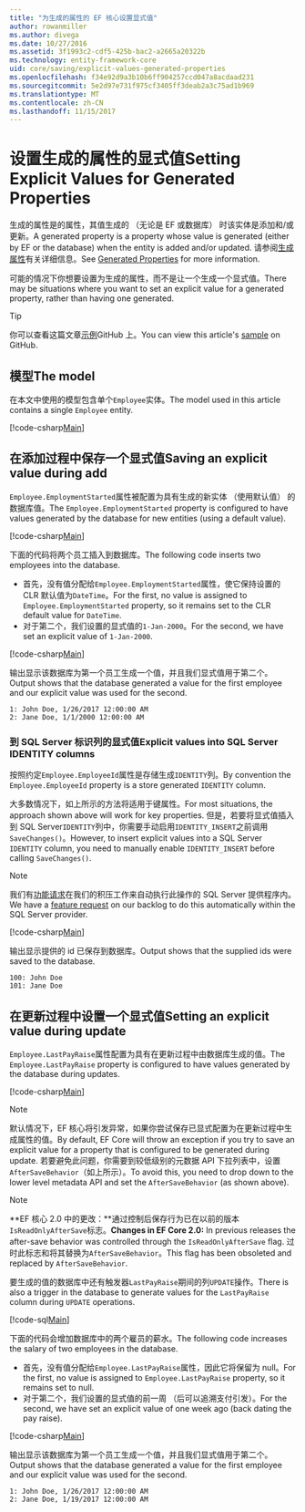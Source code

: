 ```yaml
---
title: "为生成的属性的 EF 核心设置显式值"
author: rowanmiller
ms.author: divega
ms.date: 10/27/2016
ms.assetid: 3f1993c2-cdf5-425b-bac2-a2665a20322b
ms.technology: entity-framework-core
uid: core/saving/explicit-values-generated-properties
ms.openlocfilehash: f34e92d9a3b10b6ff904257ccd047a8acdaad231
ms.sourcegitcommit: 5e2d97e731f975cf3405ff3deab2a3c75ad1b969
ms.translationtype: MT
ms.contentlocale: zh-CN
ms.lasthandoff: 11/15/2017
---
```

# <a name="setting-explicit-values-for-generated-properties"></a><span data-ttu-id="b4ff1-102">设置生成的属性的显式值</span><span class="sxs-lookup"><span data-stu-id="b4ff1-102">Setting Explicit Values for Generated Properties</span></span>

<span data-ttu-id="b4ff1-103">生成的属性是的属性，其值生成的 （无论是 EF 或数据库） 时该实体是添加和/或更新。</span><span class="sxs-lookup"><span data-stu-id="b4ff1-103">A generated property is a property whose value is generated (either by EF or the database) when the entity is added and/or updated.</span></span> <span data-ttu-id="b4ff1-104">请参阅[生成属性](../modeling/generated-properties.md)有关详细信息。</span><span class="sxs-lookup"><span data-stu-id="b4ff1-104">See [Generated Properties](../modeling/generated-properties.md) for more information.</span></span>

<span data-ttu-id="b4ff1-105">可能的情况下你想要设置为生成的属性，而不是让一个生成一个显式值。</span><span class="sxs-lookup"><span data-stu-id="b4ff1-105">There may be situations where you want to set an explicit value for a generated property, rather than having one generated.</span></span>

> [!TIP]  
> <span data-ttu-id="b4ff1-106">你可以查看这篇文章[示例](https://github.com/aspnet/EntityFramework.Docs/tree/master/samples/core/Saving/Saving/ExplicitValuesGenerateProperties/)GitHub 上。</span><span class="sxs-lookup"><span data-stu-id="b4ff1-106">You can view this article's [sample](https://github.com/aspnet/EntityFramework.Docs/tree/master/samples/core/Saving/Saving/ExplicitValuesGenerateProperties/) on GitHub.</span></span>

## <a name="the-model"></a><span data-ttu-id="b4ff1-107">模型</span><span class="sxs-lookup"><span data-stu-id="b4ff1-107">The model</span></span>

<span data-ttu-id="b4ff1-108">在本文中使用的模型包含单个`Employee`实体。</span><span class="sxs-lookup"><span data-stu-id="b4ff1-108">The model used in this article contains a single `Employee` entity.</span></span>

[!code-csharp[Main](../../../samples/core/Saving/Saving/ExplicitValuesGenerateProperties/Employee.cs#Sample)]

## <a name="saving-an-explicit-value-during-add"></a><span data-ttu-id="b4ff1-109">在添加过程中保存一个显式值</span><span class="sxs-lookup"><span data-stu-id="b4ff1-109">Saving an explicit value during add</span></span>

<span data-ttu-id="b4ff1-110">`Employee.EmploymentStarted`属性被配置为具有生成的新实体 （使用默认值） 的数据库值。</span><span class="sxs-lookup"><span data-stu-id="b4ff1-110">The `Employee.EmploymentStarted` property is configured to have values generated by the database for new entities (using a default value).</span></span>

[!code-csharp[Main](../../../samples/core/Saving/Saving/ExplicitValuesGenerateProperties/EmployeeContext.cs#EmploymentStarted)]

<span data-ttu-id="b4ff1-111">下面的代码将两个员工插入到数据库。</span><span class="sxs-lookup"><span data-stu-id="b4ff1-111">The following code inserts two employees into the database.</span></span>
* <span data-ttu-id="b4ff1-112">首先，没有值分配给`Employee.EmploymentStarted`属性，使它保持设置的 CLR 默认值为`DateTime`。</span><span class="sxs-lookup"><span data-stu-id="b4ff1-112">For the first, no value is assigned to `Employee.EmploymentStarted` property, so it remains set to the CLR default value for `DateTime`.</span></span>
* <span data-ttu-id="b4ff1-113">对于第二个，我们设置的显式值的`1-Jan-2000`。</span><span class="sxs-lookup"><span data-stu-id="b4ff1-113">For the second, we have set an explicit value of `1-Jan-2000`.</span></span>

[!code-csharp[Main](../../../samples/core/Saving/Saving/ExplicitValuesGenerateProperties/Sample.cs#EmploymentStarted)]

<span data-ttu-id="b4ff1-114">输出显示该数据库为第一个员工生成一个值，并且我们显式值用于第二个。</span><span class="sxs-lookup"><span data-stu-id="b4ff1-114">Output shows that the database generated a value for the first employee and our explicit value was used for the second.</span></span>

``` Console
1: John Doe, 1/26/2017 12:00:00 AM
2: Jane Doe, 1/1/2000 12:00:00 AM
```

### <a name="explicit-values-into-sql-server-identity-columns"></a><span data-ttu-id="b4ff1-115">到 SQL Server 标识列的显式值</span><span class="sxs-lookup"><span data-stu-id="b4ff1-115">Explicit values into SQL Server IDENTITY columns</span></span>

<span data-ttu-id="b4ff1-116">按照约定`Employee.EmployeeId`属性是存储生成`IDENTITY`列。</span><span class="sxs-lookup"><span data-stu-id="b4ff1-116">By convention the `Employee.EmployeeId` property is a store generated `IDENTITY` column.</span></span>

<span data-ttu-id="b4ff1-117">大多数情况下，如上所示的方法将适用于键属性。</span><span class="sxs-lookup"><span data-stu-id="b4ff1-117">For most situations, the approach shown above will work for key properties.</span></span> <span data-ttu-id="b4ff1-118">但是，若要将显式值插入到 SQL Server`IDENTITY`列中，你需要手动启用`IDENTITY_INSERT`之前调用`SaveChanges()`。</span><span class="sxs-lookup"><span data-stu-id="b4ff1-118">However, to insert explicit values into a SQL Server `IDENTITY` column, you need to manually enable `IDENTITY_INSERT` before calling `SaveChanges()`.</span></span>

> [!NOTE]  
> <span data-ttu-id="b4ff1-119">我们有[功能请求](https://github.com/aspnet/EntityFramework/issues/703)在我们的积压工作来自动执行此操作的 SQL Server 提供程序内。</span><span class="sxs-lookup"><span data-stu-id="b4ff1-119">We have a [feature request](https://github.com/aspnet/EntityFramework/issues/703) on our backlog to do this automatically within the SQL Server provider.</span></span>

[!code-csharp[Main](../../../samples/core/Saving/Saving/ExplicitValuesGenerateProperties/Sample.cs#EmployeeId)]

<span data-ttu-id="b4ff1-120">输出显示提供的 id 已保存到数据库。</span><span class="sxs-lookup"><span data-stu-id="b4ff1-120">Output shows that the supplied ids were saved to the database.</span></span>

``` Console
100: John Doe
101: Jane Doe
```

## <a name="setting-an-explicit-value-during-update"></a><span data-ttu-id="b4ff1-121">在更新过程中设置一个显式值</span><span class="sxs-lookup"><span data-stu-id="b4ff1-121">Setting an explicit value during update</span></span>

<span data-ttu-id="b4ff1-122">`Employee.LastPayRaise`属性配置为具有在更新过程中由数据库生成的值。</span><span class="sxs-lookup"><span data-stu-id="b4ff1-122">The `Employee.LastPayRaise` property is configured to have values generated by the database during updates.</span></span>

[!code-csharp[Main](../../../samples/core/Saving/Saving/ExplicitValuesGenerateProperties/EmployeeContext.cs#LastPayRaise)]

> [!NOTE]  
> <span data-ttu-id="b4ff1-123">默认情况下，EF 核心将引发异常，如果你尝试保存已显式配置为在更新过程中生成属性的值。</span><span class="sxs-lookup"><span data-stu-id="b4ff1-123">By default, EF Core will throw an exception if you try to save an explicit value for a property that is configured to be generated during update.</span></span> <span data-ttu-id="b4ff1-124">若要避免此问题，你需要到较低级别的元数据 API 下拉列表中，设置`AfterSaveBehavior`（如上所示）。</span><span class="sxs-lookup"><span data-stu-id="b4ff1-124">To avoid this, you need to drop down to the lower level metadata API and set the `AfterSaveBehavior` (as shown above).</span></span>

> [!NOTE]  
> <span data-ttu-id="b4ff1-125">**EF 核心 2.0 中的更改：**通过控制后保存行为已在以前的版本`IsReadOnlyAfterSave`标志。</span><span class="sxs-lookup"><span data-stu-id="b4ff1-125">**Changes in EF Core 2.0:** In previous releases the after-save behavior was controlled through the `IsReadOnlyAfterSave` flag.</span></span> <span data-ttu-id="b4ff1-126">过时此标志和将其替换为`AfterSaveBehavior`。</span><span class="sxs-lookup"><span data-stu-id="b4ff1-126">This flag has been obsoleted and replaced by `AfterSaveBehavior`.</span></span>

<span data-ttu-id="b4ff1-127">要生成的值的数据库中还有触发器`LastPayRaise`期间的列`UPDATE`操作。</span><span class="sxs-lookup"><span data-stu-id="b4ff1-127">There is also a trigger in the database to generate values for the `LastPayRaise` column during `UPDATE` operations.</span></span>

[!code-sql[Main](../../../samples/core/Saving/Saving/ExplicitValuesGenerateProperties/employee_UPDATE.sql)]

<span data-ttu-id="b4ff1-128">下面的代码会增加数据库中的两个雇员的薪水。</span><span class="sxs-lookup"><span data-stu-id="b4ff1-128">The following code increases the salary of two employees in the database.</span></span>
* <span data-ttu-id="b4ff1-129">首先，没有值分配给`Employee.LastPayRaise`属性，因此它将保留为 null。</span><span class="sxs-lookup"><span data-stu-id="b4ff1-129">For the first, no value is assigned to `Employee.LastPayRaise` property, so it remains set to null.</span></span>
* <span data-ttu-id="b4ff1-130">对于第二个，我们设置的显式值的前一周 （后可以追溯支付引发）。</span><span class="sxs-lookup"><span data-stu-id="b4ff1-130">For the second, we have set an explicit value of one week ago (back dating the pay raise).</span></span>

[!code-csharp[Main](../../../samples/core/Saving/Saving/ExplicitValuesGenerateProperties/Sample.cs#LastPayRaise)]

<span data-ttu-id="b4ff1-131">输出显示该数据库为第一个员工生成一个值，并且我们显式值用于第二个。</span><span class="sxs-lookup"><span data-stu-id="b4ff1-131">Output shows that the database generated a value for the first employee and our explicit value was used for the second.</span></span>

``` Console
1: John Doe, 1/26/2017 12:00:00 AM
2: Jane Doe, 1/19/2017 12:00:00 AM
```

